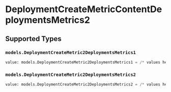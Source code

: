 # DeploymentCreateMetricContentDeploymentsMetrics2


## Supported Types

### `models.DeploymentCreateMetric2DeploymentsMetrics1`

```python
value: models.DeploymentCreateMetric2DeploymentsMetrics1 = /* values here */
```

### `models.DeploymentCreateMetric2DeploymentsMetrics2`

```python
value: models.DeploymentCreateMetric2DeploymentsMetrics2 = /* values here */
```

